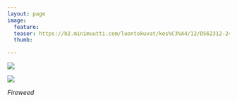 ```yaml
---
layout: page
image:
  feature:
  teaser: https://b2.minimuutti.com/luontokuvat/kes%C3%A4/12/DS62312-245px.jpg
  thumb:

---
```


![](https://b2.minimuutti.com/luontokuvat/kes%C3%A4/12/DS62314-800px.jpg)

![](https://b2.minimuutti.com/luontokuvat/kes%C3%A4/12/DS62312-800px.jpg)

*Fireweed*
